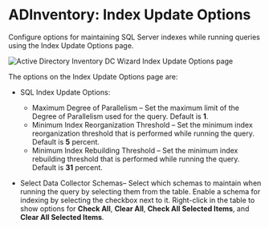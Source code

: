 # ADInventory: Index Update Options

Configure options for maintaining SQL Server indexes while running queries using the Index Update Options page.

![Active Directory Inventory DC Wizard Index Update Options page](/img/product_docs/accessanalyzer/enterpriseauditor/admin/datacollector/adinventory/indexupdateoptions.png)

The options on the Index Update Options page are:

- SQL Index Update Options:

  - Maximum Degree of Parallelism – Set the maximum limit of the Degree of Parallelism used for the query. Default is __1__.
  - Minimum Index Reorganization Threshold – Set the minimum index reorganization threshold that is performed while running the query. Default is __5__ percent.
  - Minimum Index Rebuilding Threshold – Set the minimum index rebuilding threshold that is performed while running the query. Default is __31__ percent.
- Select Data Collector Schemas– Select which schemas to maintain when running the query by selecting them from the table. Enable a schema for indexing by selecting the checkbox next to it. Right-click in the table to show options for __Check All__, __Clear All__, __Check All Selected Items__, and __Clear All Selected Items__.
